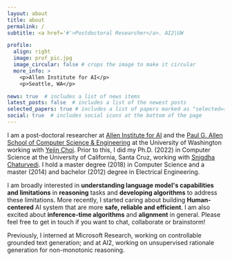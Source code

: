 ```yaml
---
layout: about
title: about
permalink: /
subtitle: <a href='#'>Postdoctoral Researcher</a>. AI2|UW

profile:
  align: right
  image: prof_pic.jpg
  image_circular: false # crops the image to make it circular
  more_info: >
    <p>Allen Institute for AI</p>
    <p>Seattle, WA</p>

news: true  # includes a list of news items
latest_posts: false  # includes a list of the newest posts
selected_papers: true # includes a list of papers marked as "selected={true}"
social: true  # includes social icons at the bottom of the page
---
```

I am a post-doctoral researcher at [Allen Institute for AI](https://allenai.org/) and the [Paul G. Allen School of Computer Science & Engineering](https://www.cs.washington.edu/) at the University of Washington working with [Yejin Choi](https://homes.cs.washington.edu/~yejin/). Prior to this, I did my Ph.D. (2022) in Computer Science at the University of California, Santa Cruz, working with [Snigdha Chaturvedi](https://sites.google.com/site/snigdhac/). I hold a master degree (2018) in Computer Science and a master (2014) and bachelor (2012) degree in Electrical Engineering.

I am broadly interested in **understanding language model's capabilities and limitations** in **reasoning** tasks and **developing algorithms** to address these limitations. More recently, I started caring about building **Human-centered** AI system that are more **safe, reliable and efficient**. I am also excited about **inference-time algorithms** and **alignment** in general. Please feel free to get in touch if you want to chat, collaborate or brainstorm!
<!-- Below are several themes I am interested in: -->



<!-- I am broadly interested in natural language understanding and generation with the long-term goal of instilling human-like communication, and reasoning capabilities in machines. My current research interests include (controllable) text generation, (social) commonsense reasoning, and unsupervised learning. -->

Previously, I interned at Microsoft Research, working on controllable grounded text generation; and at AI2, working on unsupervised rationale generation for non-monotonic reasoning.

<!-- Write your biography here. Tell the world about yourself. Link to your favorite [subreddit](http://reddit.com). You can put a picture in, too. The code is already in, just name your picture `prof_pic.jpg` and put it in the `img/` folder.

Put your address / P.O. box / other info right below your picture. You can also disable any of these elements by editing `profile` property of the YAML header of your `_pages/about.md`. Edit `_bibliography/papers.bib` and Jekyll will render your [publications page](/al-folio/publications/) automatically.

Link to your social media connections, too. This theme is set up to use [Font Awesome icons](http://fortawesome.github.io/Font-Awesome/) and [Academicons](https://jpswalsh.github.io/academicons/), like the ones below. Add your Facebook, Twitter, LinkedIn, Google Scholar, or just disable all of them. -->